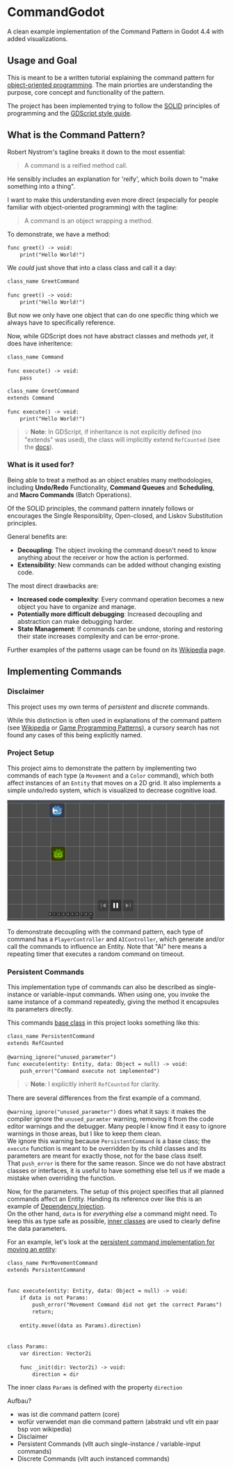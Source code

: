 # CommandGodot
A clean example implementation of the Command Pattern in Godot 4.4 with added visualizations.

## Usage and Goal
This is meant to be a written tutorial explaining the command pattern for [object-oriented programming](https://en.wikipedia.org/wiki/Object-oriented_programming). 
The main priorties are understanding the purpose, core concept and functionality of the pattern.

The project has been implemented trying to follow the [SOLID](https://en.wikipedia.org/wiki/SOLID) principles of programming and the [GDScript style guide](https://docs.godotengine.org/en/stable/tutorials/scripting/gdscript/gdscript_styleguide.html).


## What is the Command Pattern?
Robert Nystrom's tagline breaks it down to the most essential:
> A command is a reified method call.

He sensibly includes an explanation for 'reify', which boils down to "make something into a thing".

I want to make this understanding even more direct (especially for people familiar with object-oriented programming) with the tagline:
> A command is an object wrapping a method.

To demonstrate, we have a method:
```gdscript
func greet() -> void:
    print("Hello World!")
```
We *could* just shove that into a class class and call it a day:
```gdscript
class_name GreetCommand

func greet() -> void:
    print("Hello World!")
```
But now we only have one object that can do one specific thing which we always have to specifically reference.

Now, while GDScript does not have abstract classes and methods *yet*, it does have inheritence:
```gdscript
class_name Command

func execute() -> void:
    pass
```
```gdscript
class_name GreetCommand
extends Command

func execute() -> void:
    print("Hello World!")
```

> 💡 **Note**: In GDScript, if inheritance is not explicitly defined (no "extends" was used), the class will implicitly extend `RefCounted` (see the [docs](https://docs.godotengine.org/en/stable/tutorials/scripting/gdscript/gdscript_basics.html#inheritance)).

### What is it used for?
Being able to treat a method as an object enables many methodologies, including **Undo/Redo** Functionality, **Command Queues** and **Scheduling**, and **Macro Commands** (Batch Operations).

Of the SOLID principles, the command pattern innately follows or encourages the Single Responsiblity, Open-closed, and Liskov Substitution principles.

General benefits are:
- **Decoupling**: The object invoking the command doesn't need to know anything about the receiver or how the action is performed.
- **Extensibility**: New commands can be added without changing existing code.

The most direct drawbacks are:
- **Increased code complexity**: Every command operation becomes a new object you have to organize and manage.
- **Potentially more difficult debugging**: Increased decoupling and abstraction can make debugging harder.
- **State Management**: If commands can be undone, storing and restoring their state increases complexity and can be error-prone.

Further examples of the patterns usage can be found on its [Wikipedia](https://en.wikipedia.org/wiki/Command_pattern#Uses) page.


## Implementing Commands
### Disclaimer
This project uses my own terms of *persistent* and *discrete* commands. 

While this distinction is often used in explanations of the command pattern (see [Wikipedia](https://en.wikipedia.org/wiki/Command_pattern#Terminology) or [Game Programming Patterns](https://gameprogrammingpatterns.com/command.html#undo-and-redo)), a cursory search has not found any cases of this being explicitly named.

### Project Setup
This project aims to demonstrate the pattern by implementing two commands of each type (a `Movement` and a `Color` command), which both affect instances of an `Entity` that moves on a 2D grid. It also implements a simple undo/redo system, which is visualized to decrease cognitive load.

<img src="./docs/images/overview.png" alt="Overview of the main scene" style="max-width: 500px; height: auto;" />

To demonstrate decoupling with the command pattern, each type of command has a `PlayerController` and `AIController`, which generate and/or call the commands to influence an Entity. Note that "AI" here means a repeating timer that executes a random command on timeout.


### Persistent Commands
This implementation type of commands can also be described as single-instance or variable-input commands. When using one, you invoke the same instance of a command repeatedly, giving the method it encapsules its parameters directly.

This commands [base class](./persistent_commands/persistent_command.gd) in this project looks something like this:
```gdscript
class_name PersistentCommand
extends RefCounted

@warning_ignore("unused_parameter")
func execute(entity: Entity, data: Object = null) -> void:
	push_error("Command execute not implemented")
```
> 💡 **Note**: I explicitly inherit `RefCounted` for clarity.

There are several differences from the first example of a command.

`@warning_ignore("unused_parameter")` does what it says: it makes the compiler ignore the `unused_paramter` warning, removing it from the code editor warnings and the debugger. Many people I know find it easy to ignore warnings in those areas, but I like to keep them clean. \
We ignore this warning because `PersistentCommand` is a base class; the `execute` function is meant to be overridden by its child classes and its parameters are meant for exactly those, not for the base class itself. \
That `push_error` is there for the same reason. Since we do not have abstract classes or interfaces, it is useful to have something else tell us if we made a mistake when overriding the function.

Now, for the parameters. The setup of this project specifies that all planned commands affect an Entity. Handing its reference over like this is an example of [Dependency Injection](https://en.wikipedia.org/wiki/Dependency_injection). \
On the other hand, `data` is for *everything else* a command might need. To keep this as type safe as possible, [inner classes](https://docs.godotengine.org/en/stable/tutorials/scripting/gdscript/gdscript_basics.html#inner-classes) are used to clearly define the data parameters.

For an example, let's look at the [persistent command implementation for moving an entity](./persistent_commands/per_movement_command.gd):
```gdscript
class_name PerMovementCommand
extends PersistentCommand


func execute(entity: Entity, data: Object = null) -> void:
	if data is not Params:
		push_error("Movement Command did not get the correct Params")
		return;
	
	entity.move((data as Params).direction)


class Params:
	var direction: Vector2i
	
	func _init(dir: Vector2i) -> void:
		direction = dir
``` 
The inner class `Params` is defined with the property `direction`




Aufbau?
- was ist die command pattern (core)
- wofür verwendet man die command pattern (abstrakt und vllt ein paar bsp von wikipedia)
- Disclaimer
- Persistent Commands (vllt auch single-instance / variable-input commands)
- Discrete Commands (vllt auch instanced commands)
